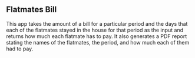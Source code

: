 ## Flatmates Bill

This app takes the amount of a bill for a particular period and the days that each of the flatmates stayed in the house for that period as the input and returns how much each flatmate has to pay. It also generates a PDF report stating the names of the flatmates, the period, and how much each of them had to pay.
